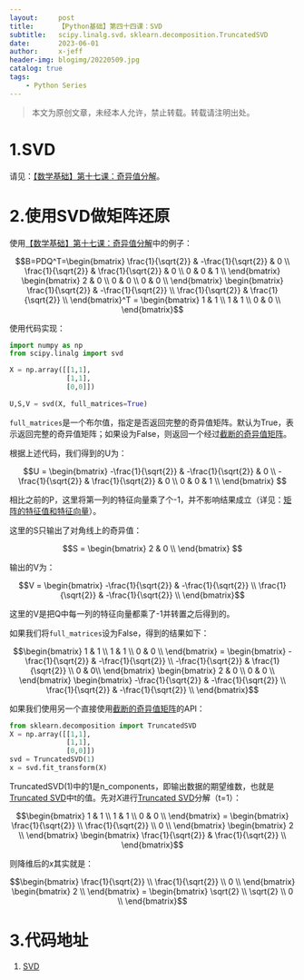```yaml
---
layout:     post
title:      【Python基础】第四十四课：SVD
subtitle:   scipy.linalg.svd，sklearn.decomposition.TruncatedSVD
date:       2023-06-01
author:     x-jeff
header-img: blogimg/20220509.jpg
catalog: true
tags:
    - Python Series
---
```

>本文为原创文章，未经本人允许，禁止转载。转载请注明出处。

# 1.SVD

请见：[【数学基础】第十七课：奇异值分解](http://shichaoxin.com/2020/11/24/数学基础-第十七课-奇异值分解/)。

# 2.使用SVD做矩阵还原

使用[【数学基础】第十七课：奇异值分解](http://shichaoxin.com/2020/11/24/数学基础-第十七课-奇异值分解/)中的例子：

$$B=PDQ^T=\begin{bmatrix} \frac{1}{\sqrt{2}} & -\frac{1}{\sqrt{2}} & 0 \\ \frac{1}{\sqrt{2}} & \frac{1}{\sqrt{2}} & 0 \\ 0 & 0 & 1 \\ \end{bmatrix} \begin{bmatrix} 2 & 0 \\ 0 & 0 \\ 0 & 0 \\ \end{bmatrix} \begin{bmatrix} \frac{1}{\sqrt{2}} & -\frac{1}{\sqrt{2}} \\ \frac{1}{\sqrt{2}} & \frac{1}{\sqrt{2}} \\ \end{bmatrix}^T = \begin{bmatrix} 1 & 1 \\ 1 & 1 \\ 0 & 0 \\ \end{bmatrix}$$

使用代码实现：

```python
import numpy as np
from scipy.linalg import svd

X = np.array([[1,1],
              [1,1],
              [0,0]])
             
U,S,V = svd(X, full_matrices=True)
```

`full_matrices`是一个布尔值，指定是否返回完整的奇异值矩阵。默认为True，表示返回完整的奇异值矩阵；如果设为False，则返回一个经过[截断的奇异值矩阵](http://shichaoxin.com/2022/03/07/论文阅读-Fast-R-CNN/#31truncated-svd-for-faster-detection)。

根据上述代码，我们得到的U为：

$$U = \begin{bmatrix} -\frac{1}{\sqrt{2}} & -\frac{1}{\sqrt{2}} & 0 \\ -\frac{1}{\sqrt{2}} & \frac{1}{\sqrt{2}} & 0 \\ 0 & 0 & 1 \\ \end{bmatrix} $$

相比之前的P，这里将第一列的特征向量乘了个-1，并不影响结果成立（详见：[矩阵的特征值和特征向量](http://shichaoxin.com/2020/08/12/数学基础-第十五课-矩阵的相似变换和相合变换/#121矩阵的特征值和特征向量)）。

这里的S只输出了对角线上的奇异值：

$$S = \begin{bmatrix} 2 & 0 \\ \end{bmatrix} $$

输出的V为：

$$V = \begin{bmatrix} -\frac{1}{\sqrt{2}} & -\frac{1}{\sqrt{2}} \\ \frac{1}{\sqrt{2}} & -\frac{1}{\sqrt{2}} \\ \end{bmatrix}$$

这里的V是把Q中每一列的特征向量都乘了-1并转置之后得到的。

如果我们将`full_matrices`设为False，得到的结果如下：

$$\begin{bmatrix} 1 & 1 \\ 1 & 1 \\ 0 & 0 \\ \end{bmatrix} = \begin{bmatrix} -\frac{1}{\sqrt{2}} & -\frac{1}{\sqrt{2}} \\ -\frac{1}{\sqrt{2}} & \frac{1}{\sqrt{2}} \\ 0 & 0\\ \end{bmatrix} \begin{bmatrix} 2 & 0 \\ 0 & 0 \\ \end{bmatrix} \begin{bmatrix} -\frac{1}{\sqrt{2}} & -\frac{1}{\sqrt{2}} \\ \frac{1}{\sqrt{2}} & -\frac{1}{\sqrt{2}} \\ \end{bmatrix}$$

如果我们使用另一个直接使用[截断的奇异值矩阵](http://shichaoxin.com/2022/03/07/论文阅读-Fast-R-CNN/#31truncated-svd-for-faster-detection)的API：

```python
from sklearn.decomposition import TruncatedSVD
X = np.array([[1,1],
              [1,1],
              [0,0]])
svd = TruncatedSVD(1)
x = svd.fit_transform(X)
```

TruncatedSVD(1)中的1是n\_components，即输出数据的期望维数，也就是[Truncated SVD](http://shichaoxin.com/2022/03/07/论文阅读-Fast-R-CNN/#31truncated-svd-for-faster-detection)中t的值。先对$X$进行[Truncated SVD](http://shichaoxin.com/2022/03/07/论文阅读-Fast-R-CNN/#31truncated-svd-for-faster-detection)分解（t=1）：

$$\begin{bmatrix} 1 & 1 \\ 1 & 1 \\ 0 & 0 \\ \end{bmatrix} = \begin{bmatrix} \frac{1}{\sqrt{2}} \\ \frac{1}{\sqrt{2}} \\ 0 \\ \end{bmatrix} \begin{bmatrix} 2  \\ \end{bmatrix} \begin{bmatrix} \frac{1}{\sqrt{2}} & \frac{1}{\sqrt{2}} \\ \end{bmatrix}$$

则降维后的$x$其实就是：

$$\begin{bmatrix} \frac{1}{\sqrt{2}} \\ \frac{1}{\sqrt{2}} \\ 0 \\ \end{bmatrix} \begin{bmatrix} 2  \\ \end{bmatrix} = \begin{bmatrix} \sqrt{2} \\ \sqrt{2} \\ 0 \\ \end{bmatrix}$$

# 3.代码地址

1. [SVD](https://github.com/x-jeff/Python_Code_Demo/tree/master/Demo44)